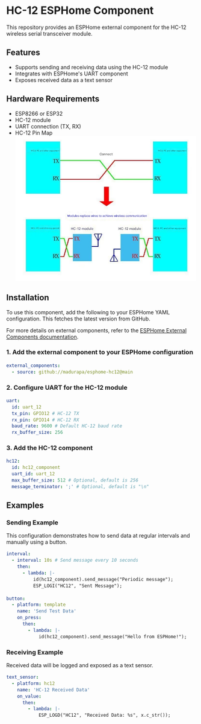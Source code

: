 # HC-12 ESPHome Component

This repository provides an ESPHome external component for the HC-12 wireless serial transceiver module.

## Features

- Supports sending and receiving data using the HC-12 module
- Integrates with ESPHome's UART component
- Exposes received data as a text sensor

## Hardware Requirements

- ESP8266 or ESP32
- HC-12 module
- UART connection (TX, RX)
- HC-12 Pin Map ![HC-12 Pin Map](docs/hc12_pin_map.png)

## Installation

To use this component, add the following to your ESPHome YAML configuration. This fetches the latest version from GitHub.

For more details on external components, refer to the [ESPHome External Components documentation](https://esphome.io/components/external_components.html).

### 1. Add the external component to your ESPHome configuration

```yaml
external_components:
  - source: github://madurapa/esphome-hc12@main
```

### 2. Configure UART for the HC-12 module

```yaml
uart:
  id: uart_12
  tx_pin: GPIO12 # HC-12 TX
  rx_pin: GPIO14 # HC-12 RX
  baud_rate: 9600 # Default HC-12 baud rate
  rx_buffer_size: 256
```

### 3. Add the HC-12 component

```yaml
hc12:
  id: hc12_component
  uart_id: uart_12
  max_buffer_size: 512 # Optional, default is 256
  message_terminator: ';' # Optional, default is "\n"
```

## Examples

### Sending Example

This configuration demonstrates how to send data at regular intervals and manually using a button.

```yaml
interval:
  - interval: 10s # Send message every 10 seconds
    then:
      - lambda: |-
          id(hc12_component).send_message("Periodic message");
          ESP_LOGI("HC12", "Sent Message");

button:
  - platform: template
    name: 'Send Test Data'
    on_press:
      then:
        - lambda: |-
            id(hc12_component).send_message("Hello from ESPHome!");
```

### Receiving Example

Received data will be logged and exposed as a text sensor.

```yaml
text_sensor:
  - platform: hc12
    name: 'HC-12 Received Data'
    on_value:
      then:
        - lambda: |-
            ESP_LOGD("HC12", "Received Data: %s", x.c_str());
```
